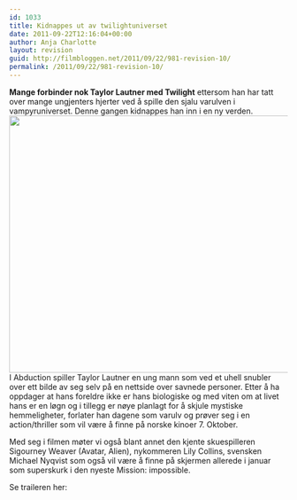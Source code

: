 ```yaml
---
id: 1033
title: Kidnappes ut av twilightuniverset
date: 2011-09-22T12:16:04+00:00
author: Anja Charlotte
layout: revision
guid: http://filmbloggen.net/2011/09/22/981-revision-10/
permalink: /2011/09/22/981-revision-10/
---
```

**Mange forbinder nok Taylor Lautner med Twilight** ettersom han har tatt over mange ungjenters hjerter ved å spille den sjalu varulven i vampyruniverset. Denne gangen kidnappes han inn i en ny verden.  
<a href="http://filmbloggen.net/2011/09/22/kidnappes-ut-av-twilightuniverset/taylorlautner1096/" rel="attachment wp-att-985"><img class="alignnone size-large wp-image-985" src="http://filmbloggen.net/wp-content/uploads//2011/09/TaylorLautner1096-620x464.jpg" alt="" width="620" height="464" /></a>  
I Abduction spiller Taylor Lautner en ung mann som ved et uhell snubler over ett bilde av seg selv på en nettside over savnede personer. Etter å ha oppdager at hans foreldre ikke er hans biologiske og med viten om at livet hans er en løgn og i tillegg er nøye planlagt for å skjule mystiske hemmeligheter, forlater han dagene som varulv og prøver seg i en action/thriller som vil være å finne på norske kinoer 7. Oktober.

Med seg i filmen møter vi også blant annet den kjente skuespilleren Sigourney Weaver (Avatar, Alien), nykommeren Lily Collins, svensken Michael Nyqvist som også vil være å finne på skjermen allerede i januar som superskurk i den nyeste Mission: impossible.

Se traileren her:

<div class="video-shortcode">
</div>
